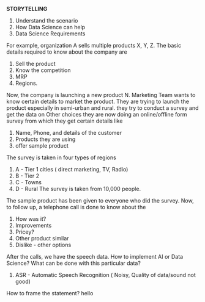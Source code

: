 **STORYTELLING**

1. Understand the scenario
2. How Data Science can help
3. Data Science Requirements

For example, organization A sells multiple products X, Y, Z. The basic details required to know about the company are 
1. Sell the product 
2. Know the competition 
3. MRP 
4. Regions. 

Now, the company is launching a new product N. Marketing Team wants to know certain details to market the product. They are trying to launch the product especially in semi-urban and rural. they try to conduct a survey and get the data on Other choices they are now doing an online/offline form survey from which they get certain details like
1. Name, Phone, and details of the customer
2. Products they are using
3. offer sample product 

The survey is taken in four types of regions
1. A - Tier 1 cities ( direct marketing, TV, Radio)
2. B - Tier 2
3. C - Towns
4. D - Rural
The survey is taken from 10,000 people.

The sample product has been given to everyone who did the survey. Now, to follow up, a telephone call is done to know about the
1. How was it?
2. Improvements 
3. Pricey?
4. Other product similar
5. Dislike - other options

After the calls, we have the speech data. How to implement AI or Data Science? What can be done with this particular data? 
1. ASR - Automatic Speech Recognition ( Noisy, Quality of data/sound not good)

How to frame the statement?
hello